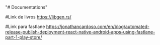 "# Documentations" 

#Link de livros
https://libgen.rs/

#Link para fastlane 
https://jonathancardoso.com/en/blog/automated-release-publish-deployment-react-native-android-apps-using-fastlane-part-1-play-store/